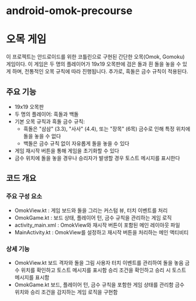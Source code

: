 # android-omok-precourse

# 오목 게임

이 프로젝트는 안드로이드를 위한 코틀린으로 구현된 간단한 오목(Omok, Gomoku) 게임이다. 
이 게임은 두 명의 플레이어가 19x19 오목판에 검은 돌과 흰 돌을 놓을 수 있게 하며, 전통적인 오목 규칙에 따라 진행됩니다. 추가로, 흑돌은 금수 규칙이 적용된다.

## 주요 기능

- 19x19 오목판
- 두 명의 플레이어: 흑돌과 백돌
- 기본 오목 규칙과 흑돌 금수 규칙:
  - 흑돌은 "삼삼" (3.3), "사사" (4.4), 또는 "장목" (6목) 금수로 인해 특정 위치에 돌을 놓을 수 없다
  - 백돌은 금수 규칙 없이 자유롭게 돌을 놓을 수 있다
- 게임 재시작 버튼을 통해 게임을 초기화할 수 있다
- 금수 위치에 돌을 놓을 경우나 승리자가 발생할 경우 토스트 메시지를 표시한다

## 코드 개요
### 주요 구성 요소
- OmokView.kt
  : 게임 보드와 돌을 그리는 커스텀 뷰, 터치 이벤트를 처리
- OmokGame.kt
  : 보드 상태, 플레이어 턴, 금수 규칙을 관리하는 게임 로직
- activity_main.xml
  : OmokView와 재시작 버튼이 포함된 메인 레이아웃 파일
- MainActivity.kt
  : OmokView를 설정하고 재시작 버튼을 처리하는 메인 액티비티

### 상세 기능
- OmokView.kt
보드 격자와 돌을 그림
사용자 터치 이벤트를 관리하여 돌을 놓음
금수 위치를 확인하고 토스트 메시지를 표시함
승리 조건을 확인하고 승리 시 토스트 메시지를 표시함
- OmokGame.kt
보드, 플레이어 턴, 금수 규칙을 포함한 게임 상태를 관리함
금수 위치와 승리 조건을 감지하는 게임 로직을 구현함
